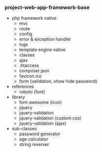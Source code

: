 ### project-web-app-framework-base

- php framework native
	- mvc
	- route
	- config
	- error & exception handler
	- logs
	- template engine native
	- classes
	- ajax
	- .htaccess
	- composer.json
	- favicon.ico
	- form (validation, show hide password)
- references
	- roboto (font)
- library
	- font-awesome (icon)
	- jquery
	- jquery-validation
	- jquery-validation (custom css)
	- jquery-validation (ajax)
- sub-classes
	- password generator
	- age calculator
	- string reverser